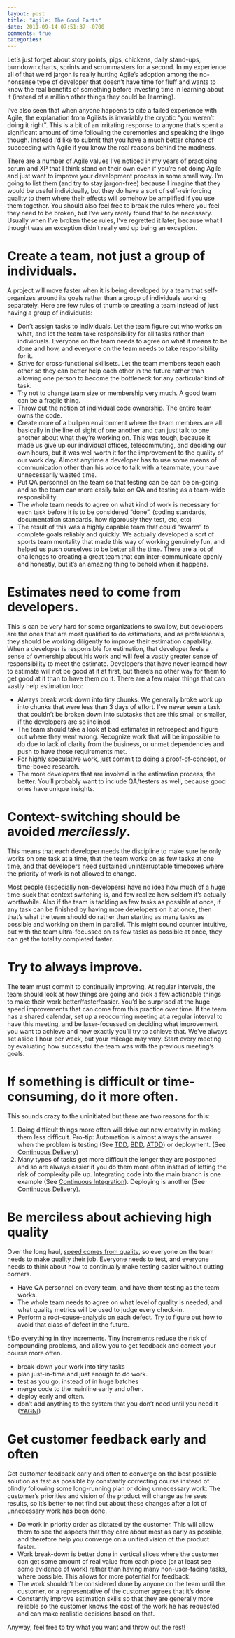 ```yaml
---
layout: post
title: "Agile: The Good Parts"
date: 2011-09-14 07:51:37 -0700
comments: true
categories: 
---
```


Let’s just forget about story points, pigs, chickens, daily stand-ups, burndown charts, sprints and scrummasters for a second.  In my experience all of that weird jargon is really hurting Agile’s adoption among the no-nonsense type of developer that doesn’t have time for fluff and wants to know the real benefits of something before investing time in learning about it (instead of a million other things they could be learning).

I’ve also seen that when anyone happens to cite a failed experience with Agile, the explanation from Agilists is invariably the cryptic “you weren’t doing it right”. This is a bit of an irritating response to anyone that’s spent a significant amount of time following the ceremonies and speaking the lingo though.  Instead I’d like to submit that you have a much better chance of succeeding with Agile if you know the real reasons behind the madness.

There are a number of Agile values I’ve noticed in my years of practicing scrum and XP that I think stand on their own even if you’re not doing Agile and just want to improve your development process in some small way.  I’m going to list them (and try to stay jargon-free) because I imagine that they would be useful individually, but they do have a sort of self-reinforcing quality to them where their effects will somehow be amplified if you use them together.  You should also feel free to break the rules where you feel they need to be broken, but I’ve very rarely found that to be necessary.  Usually when I’ve broken these rules, I’ve regretted it later, because what I thought was an exception didn’t really end up being an exception.

# Create a team, not just a group of individuals.
A project will move faster when it is being developed by a team that self-organizes around its goals rather than a group of individuals working separately.  Here are few rules of thumb to creating a team instead of just having a group of individuals:

* Don’t assign tasks to individuals.  Let the team figure out who works on what, and let the team take responsibility for all tasks rather than individuals.   Everyone on the team needs to agree on what it means to be done and how, and everyone on the team needs to take responsibility for it.
* Strive for cross-functional skillsets.   Let the team members teach each other so they can better help each other in the future rather than allowing one person to become the bottleneck for any particular kind of task.
* Try not to change team size or membership very much.  A good team can be a fragile thing.
* Throw out the notion of individual code ownership. The entire team owns the code.
* Create more of a bullpen environment where the team members are all basically in the line of sight of one another and can just talk to one another about what they’re working on.  This was tough, because it made us give up our individual offices, telecommuting, and deciding our own hours, but it was well worth it for the improvement to the quality of our work day.  Almost anytime a developer has to use some means of communication other than his voice to talk with a teammate, you have unnecessarily wasted time.
* Put QA personnel on the team so that testing can be can be on-going and so the team can more easily take on QA and testing as a team-wide responsibility.
* The whole team needs to agree on what kind of work is necessary for each task before it is to be considered “done”.  (coding standards, documentation standards, how rigorously they test, etc, etc)
* The result of this was a highly capable team that could “swarm” to complete goals reliably and quickly.  We actually developed a sort of sports team mentality that made this way of working genuinely fun, and helped us push ourselves to be better all the time.  There are a lot of challenges to creating a great team that can inter-communicate openly and honestly, but it’s an amazing thing to behold when it happens.

# Estimates need to come from developers.
This is can be very hard for some organizations to swallow, but developers are the ones that are most qualified to do estimations, and as professionals, they should be working diligently to improve their estimation capability.  When a developer is responsible for estimation, that developer feels a sense of ownership about his work and will feel a vastly greater sense of responsibility to meet the estimate.  Developers that have never learned how to estimate will not be good at it at first, but there’s no other way for them to get good at it than to have them do it.  There are a few major things that can vastly help estimation too:

* Always break work down into tiny chunks.  We generally broke work up into chunks that were less than 3 days of effort.  I’ve never seen a task that couldn’t be broken down into subtasks that are this small or smaller, if the developers are so inclined.
* The team should take a look at bad estimates in retrospect and figure out where they went wrong.
Recognize work that will be impossible to do due to lack of clarity from the business, or unmet dependencies and push to have those requirements met.
* For highly speculative work, just commit to doing a proof-of-concept, or time-boxed research.
* The more developers that are involved in the estimation process, the better.  You’ll probably want to include QA/testers as well, because good ones have unique insights.

# Context-switching should be avoided *mercilessly*.
This means that each developer needs the discipline to make sure he only works on one task at a time, that the team works on as few tasks at one time, and that developers need sustained uninterruptable timeboxes where the priority of work is not allowed to change.

Most people (especially non-developers) have no idea how much of a huge time-suck that context switching is, and few realize how seldom it’s actually worthwhile.  Also if the team is tackling as few tasks as possible at once, if any task can be finished by having more developers on it at once, then that’s what the team should do rather than starting as many tasks as possible and working on them in parallel.  This might sound counter intuitive, but with the team ultra-focussed on as few tasks as possible at once, they can get the totality completed faster.

# Try to always improve.
The team must commit to continually improving. At regular intervals, the team should look at how things are going and pick a few actionable things to make their work better/faster/easier.  You’d be surprised at the huge speed improvements that can come from this practice over time.  If the team has a shared calendar, set up a reoccurring meeting at a regular interval to have this meeting, and be laser-focussed on deciding what improvement you want to achieve and how exactly you’ll try to achieve that.  We’ve always set aside 1 hour per week, but your mileage may vary.  Start every meeting by evaluating how successful the team was with the previous meeting’s goals.

# If something is difficult or time-consuming, do it more often.
This sounds crazy to the uninitiated but there are two reasons for this:

1. Doing difficult things more often will drive out new creativity in making them less difficult.  Pro-tip: Automation is almost always the answer when the problem is testing (See [TDD](http://www.agiledata.org/essays/tdd.html), [BDD](http://en.wikipedia.org/wiki/Behavior_Driven_Development), [ATDD](http://testobsessed.com/2008/12/08/acceptance-test-driven-development-atdd-an-overview/)) or deployment.  (See [Continuous Delivery](http://continuousdelivery.com/))
2. Many types of tasks get more difficult the longer they are postponed and so are always easier if you do them more often instead of letting the risk of complexity pile up.  Integrating code into the main branch is one example  (See [Continuous Integration](http://martinfowler.com/articles/continuousIntegration.html)).  Deploying is another (See [Continuous Delivery](http://continuousdelivery.com/)).

# Be merciless about achieving high quality
Over the long haul, [speed comes from quality](http://caines.ca/blog/testing/quality-control-is-the-constraint/), so everyone on the team needs to make quality their job.  Everyone needs to test, and everyone needs to think about how to continually make testing easier without cutting corners.

* Have QA personnel on every team, and have them testing as the team works.
* The whole team needs to agree on what level of quality is needed, and what quality metrics will be used to judge every check-in.
* Perform a root-cause-analysis on each defect.  Try to figure out how to avoid that class of defect in the future.

#Do everything in tiny increments.
Tiny increments reduce the risk of compounding problems, and allow you to get feedback and correct your course more often.

* break-down your work into tiny tasks
* plan just-in-time and just enough to do work.
* test as you go, instead of in huge batches
* merge code to the mainline early and often.
* deploy early and often.
* don’t add anything to the system that you don’t need until you need it ([YAGNI](http://c2.com/xp/YouArentGonnaNeedIt.html))

# Get customer feedback early and often
Get customer feedback early and often to converge on the best possible solution as fast as possible by constantly correcting course instead of blindly following some long-running plan or doing unnecessary work.  The customer’s priorities and vision of the product will change as he sees results, so it’s better to not find out about these changes after a lot of unnecessary work has been done.

* Do work in priority order as dictated by the customer.  This will allow them to see the aspects that they care about most as early as possible, and therefore help you converge on a unified vision of the product faster.
* Work break-down is better done in vertical slices where the customer can get some amount of real value from each piece (or at least see some evidence of work) rather than having many non-user-facing tasks, where possible.  This allows for more potential for feedback.
* The work shouldn’t be considered done by anyone on the team until the customer, or a representative of the customer agrees that it’s done.
* Constantly improve estimation skills so that they are generally more reliable so the customer knows the cost of the work he has requested and can make realistic decisions based on that.

Anyway, feel free to try what you want and throw out the rest!
